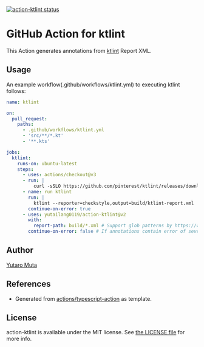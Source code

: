 <a href="https://github.com/yutailang0119/action-ktlint/actions"><img alt="action-ktlint status" src="https://github.com/yutailang0119/action-ktlint/workflows/build-test/badge.svg"></a>

# GitHub Action for ktlint

This Action generates annotations from [ktlint](https://ktlint.github.io) Report XML.

## Usage

An example workflow(.github/workflows/ktlint.yml) to executing ktlint follows:

```yml
name: ktlint

on:
  pull_request:
    paths:
      - .github/workflows/ktlint.yml
      - 'src/**/*.kt'
      - '**.kts'

jobs:
  ktlint:
    runs-on: ubuntu-latest
    steps:
      - uses: actions/checkout@v3
      - run: |
          curl -sSLO https://github.com/pinterest/ktlint/releases/download/0.44.0/ktlint && chmod a+x ktlint && sudo mv ktlint /usr/local/bin/
      - name: run ktlint
        run: |
          ktlint --reporter=checkstyle,output=build/ktlint-report.xml
        continue-on-error: true
      - uses: yutailang0119/action-ktlint@v2
        with:
          report-path: build/*.xml # Support glob patterns by https://www.npmjs.com/package/@actions/glob
        continue-on-error: false # If annotations contain error of severity, action-ktlint exit 1.
```

## Author

[Yutaro Muta](https://github.com/yutailang0119)

## References

- Generated from [actions/typescript-action](https://github.com/actions/typescript-action) as template.

## License

action-ktlint is available under the MIT license. See [the LICENSE file](./LICENSE) for more info.
